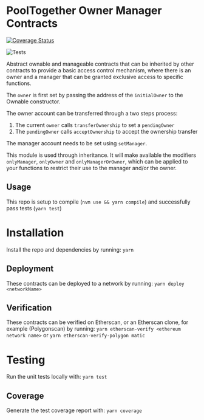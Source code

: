 # PoolTogether Owner Manager Contracts
[![Coverage Status](https://coveralls.io/repos/github/pooltogether/owner-manager-contracts/badge.svg?branch=master)](https://coveralls.io/github/pooltogether/owner-manager-contracts?branch=master)

![Tests](https://github.com/pooltogether/owner-manager-contracts/actions/workflows/main.yml/badge.svg)

Abstract ownable and manageable contracts that can be inherited by other contracts to provide a basic access control mechanism, where
there is an owner and a manager that can be granted exclusive access to specific functions.

The `owner` is first set by passing the address of the `initialOwner` to the Ownable constructor.
 
The owner account can be transferred through a two steps process:
1. The current `owner` calls `transferOwnership` to set a `pendingOwner`
2. The `pendingOwner` calls `acceptOwnership` to accept the ownership transfer

The manager account needs to be set using `setManager`.

This module is used through inheritance. It will make available the modifiers `onlyManager`, `onlyOwner` and `onlyManagerOrOwner`, which can be applied to your functions to restrict their use to the manager and/or the owner.

## Usage
This repo is setup to compile (`nvm use && yarn compile`) and successfully pass tests (`yarn test`)


# Installation
Install the repo and dependencies by running:
`yarn`

## Deployment
These contracts can be deployed to a network by running:
`yarn deploy <networkName>`

## Verification
These contracts can be verified on Etherscan, or an Etherscan clone, for example (Polygonscan) by running:
`yarn etherscan-verify <ethereum network name>` or `yarn etherscan-verify-polygon matic`


# Testing
Run the unit tests locally with:
`yarn test`

## Coverage
Generate the test coverage report with:
`yarn coverage`
